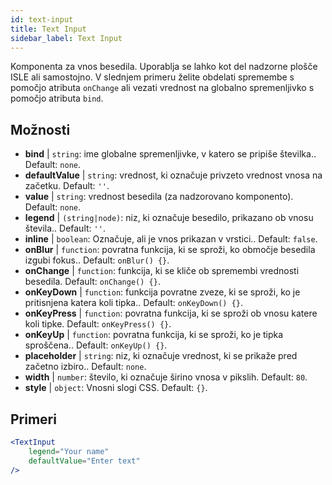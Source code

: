 ```yaml
---
id: text-input
title: Text Input
sidebar_label: Text Input
---
```


Komponenta za vnos besedila. Uporablja se lahko kot del nadzorne plošče ISLE ali samostojno. V slednjem primeru želite obdelati spremembe s pomočjo atributa `onChange` ali vezati vrednost na globalno spremenljivko s pomočjo atributa `bind`.

## Možnosti

* __bind__ | `string`: ime globalne spremenljivke, v katero se pripiše številka.. Default: `none`.
* __defaultValue__ | `string`: vrednost, ki označuje privzeto vrednost vnosa na začetku. Default: `''`.
* __value__ | `string`: vrednost besedila (za nadzorovano komponento). Default: `none`.
* __legend__ | `(string|node)`: niz, ki označuje besedilo, prikazano ob vnosu števila.. Default: `''`.
* __inline__ | `boolean`: Označuje, ali je vnos prikazan v vrstici.. Default: `false`.
* __onBlur__ | `function`: povratna funkcija, ki se sproži, ko območje besedila izgubi fokus.. Default: `onBlur() {}`.
* __onChange__ | `function`: funkcija, ki se kliče ob spremembi vrednosti besedila. Default: `onChange() {}`.
* __onKeyDown__ | `function`: funkcija povratne zveze, ki se sproži, ko je pritisnjena katera koli tipka.. Default: `onKeyDown() {}`.
* __onKeyPress__ | `function`: povratna funkcija, ki se sproži ob vnosu katere koli tipke. Default: `onKeyPress() {}`.
* __onKeyUp__ | `function`: povratna funkcija, ki se sproži, ko je tipka sproščena.. Default: `onKeyUp() {}`.
* __placeholder__ | `string`: niz, ki označuje vrednost, ki se prikaže pred začetno izbiro.. Default: `none`.
* __width__ | `number`: število, ki označuje širino vnosa v pikslih. Default: `80`.
* __style__ | `object`: Vnosni slogi CSS. Default: `{}`.


## Primeri

```jsx live
<TextInput
    legend="Your name"
    defaultValue="Enter text"
/>
```

